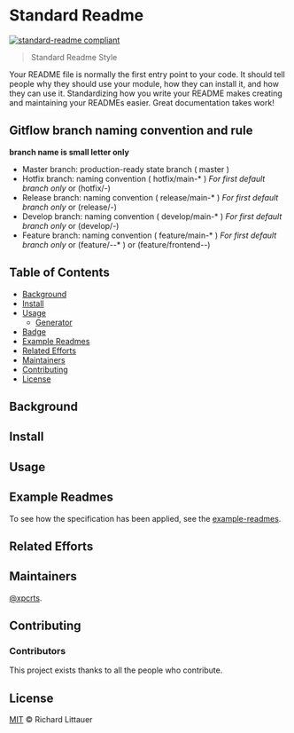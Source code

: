 # Standard Readme

[![standard-readme compliant](https://img.shields.io/badge/readme%20style-standard-brightgreen.svg?style=flat-square)](https://github.com/RichardLitt/standard-readme)

> Standard Readme Style

Your README file is normally the first entry point to your code. It should tell people why they should use your module, how they can install it, and how they can use it. Standardizing how you write your README makes creating and maintaining your READMEs easier. Great documentation takes work!

## Gitflow branch naming convention and rule

**branch name is small letter only**
- Master branch: production-ready state branch ( master )
- Hotfix branch: naming convention ( hotfix/main-* ) *For first default branch only* or (hotfix/*-*)
- Release branch: naming convention ( release/main-* ) *For first default branch only* or (release/*-*)
- Develop branch: naming convention ( develop/main-* ) *For first default branch only* or (develop/*-*)
- Feature branch: naming convention ( feature/main-* ) *For first default branch only* or (feature/*-*-* ) or (feature/frontend-*-*)


## Table of Contents

- [Background](#background)
- [Install](#install)
- [Usage](#usage)
	- [Generator](#generator)
- [Badge](#badge)
- [Example Readmes](#example-readmes)
- [Related Efforts](#related-efforts)
- [Maintainers](#maintainers)
- [Contributing](#contributing)
- [License](#license)

## Background

## Install

## Usage

## Example Readmes

To see how the specification has been applied, see the [example-readmes](example-readmes/).

## Related Efforts


## Maintainers

[@xpcrts](https://github.com/Rxpcrts).

## Contributing

### Contributors

This project exists thanks to all the people who contribute. 

## License

[MIT](LICENSE) © Richard Littauer
